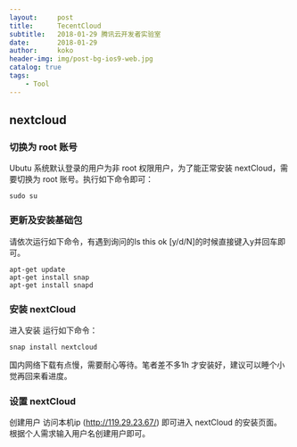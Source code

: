```yaml
---
layout:     post
title:      TecentCloud
subtitle:   2018-01-29 腾讯云开发者实验室
date:       2018-01-29
author:     koko
header-img: img/post-bg-ios9-web.jpg
catalog: true
tags:
    - Tool
---
```


## nextcloud

### 切换为 root 账号
Ubutu 系统默认登录的用户为非 root 权限用户，为了能正常安装 nextCloud，需要切换为 root 账号。执行如下命令即可：

```
sudo su
```

### 更新及安装基础包
请依次运行如下命令，有遇到询问的Is this ok [y/d/N]的时候直接键入y并回车即可。

```
apt-get update
apt-get install snap
apt-get install snapd
```

### 安装 nextCloud
进入安装
运行如下命令：

```
snap install nextcloud
```

国内网络下载有点慢，需要耐心等待。笔者差不多1h 才安装好，建议可以睡个小觉再回来看进度。

### 设置 nextCloud

创建用户
访问本机ip (http://119.29.23.67/) 即可进入 nextCloud 的安装页面。
根据个人需求输入用户名创建用户即可。
